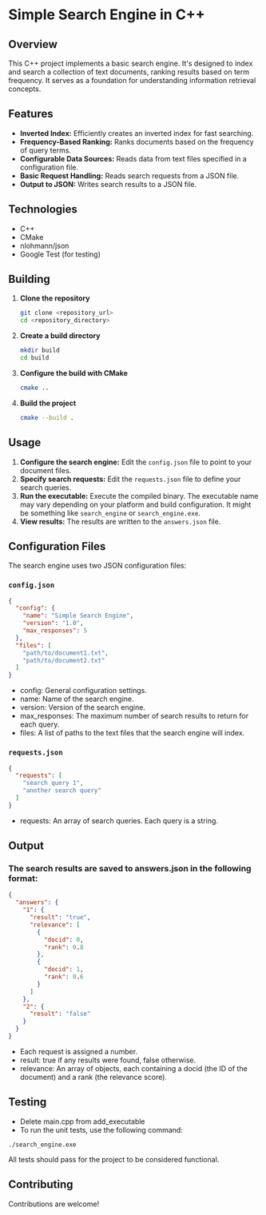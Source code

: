 # Simple Search Engine in C++



## Overview

This C++ project implements a basic search engine. It's designed to index and search a collection of text documents, ranking results based on term frequency. It serves as a foundation for understanding information retrieval concepts.

## Features

-   **Inverted Index:** Efficiently creates an inverted index for fast searching.
-   **Frequency-Based Ranking:** Ranks documents based on the frequency of query terms.
-   **Configurable Data Sources:** Reads data from text files specified in a configuration file.
-   **Basic Request Handling:** Reads search requests from a JSON file.
-   **Output to JSON:** Writes search results to a JSON file.

## Technologies

-   C++
-   CMake
-   nlohmann/json
-   Google Test (for testing)

## Building

1.  **Clone the repository**

    ```bash
    git clone <repository_url>
    cd <repository_directory>
    ```

2.  **Create a build directory**

    ```bash
    mkdir build
    cd build
    ```

3.  **Configure the build with CMake**

    ```bash
    cmake ..
    ```

4.  **Build the project**

    ```bash
    cmake --build .
    ```

## Usage

1.  **Configure the search engine:** Edit the `config.json` file to point to your document files.
2.  **Specify search requests:**  Edit the `requests.json` file to define your search queries.
3.  **Run the executable:** Execute the compiled binary. The executable name may vary depending on your platform and build configuration. It might be something like `search_engine` or `search_engine.exe`.
4.  **View results:** The results are written to the `answers.json` file.

## Configuration Files

The search engine uses two JSON configuration files:

### `config.json`

```json
{
  "config": {
    "name": "Simple Search Engine",
    "version": "1.0",
    "max_responses": 5
  },
  "files": [
    "path/to/document1.txt",
    "path/to/document2.txt"
  ]
}
```
- config: General configuration settings.
- name: Name of the search engine.
- version: Version of the search engine.
- max_responses: The maximum number of search results to return for each query.
- files: A list of paths to the text files that the search engine will index.
### `requests.json`
```json
{
  "requests": [
    "search query 1",
    "another search query"
  ]
}
```


- requests: An array of search queries. Each query is a string.
## Output
### The search results are saved to answers.json in the following format:
```json
{
  "answers": {
    "1": {
      "result": "true",
      "relevance": [
        {
          "docid": 0,
          "rank": 0.8
        },
        {
          "docid": 1,
          "rank": 0.6
        }
      ]
    },
    "2": {
      "result": "false"
    }
  }
}
```

- Each request is assigned a number.
- result: true if any results were found, false otherwise.
- relevance: An array of objects, each containing a docid (the ID of the document) and a rank (the relevance score).
## Testing
- Delete main.cpp from add_executable
- To run the unit tests, use the following command:
```
./search_engine.exe
```

All tests should pass for the project to be considered functional.

## Contributing
Contributions are welcome!
